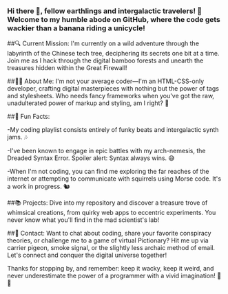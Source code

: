### Hi there 👋,  fellow earthlings and intergalactic travelers! 🚀 Welcome to my humble abode on GitHub, where the code gets wackier than a banana riding a unicycle!





##🔍 Current Mission: I'm currently on a wild adventure through the labyrinth of the Chinese tech tree, deciphering its secrets one bit at a time. Join me as I hack through the digital bamboo forests and unearth the treasures hidden within the Great Firewall!

##👨‍💻 About Me: I'm not your average coder—I'm an HTML-CSS-only developer, crafting digital masterpieces with nothing but the power of tags and stylesheets. Who needs fancy frameworks when you've got the raw, unadulterated power of markup and styling, am I right? 💪

##🌟 Fun Facts:

-My coding playlist consists entirely of funky beats and intergalactic synth jams. 🎶

-I've been known to engage in epic battles with my arch-nemesis, the Dreaded Syntax Error. Spoiler alert: Syntax always wins. 😅

-When I'm not coding, you can find me exploring the far reaches of the internet or attempting to communicate with squirrels using Morse code. It's a work in progress. 🐿️

##📚 Projects: Dive into my repository and discover a treasure trove of whimsical creations, from quirky web apps to eccentric experiments. You never know what you'll find in the mad scientist's lab!

##🤖 Contact: Want to chat about coding, share your favorite conspiracy theories, or challenge me to a game of virtual Pictionary? Hit me up via carrier pigeon, smoke signal, or the slightly less archaic method of email. Let's connect and conquer the digital universe together!

Thanks for stopping by, and remember: keep it wacky, keep it weird, and never underestimate the power of a programmer with a vivid imagination! 🚀✨
